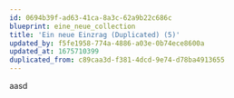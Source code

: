 ```yaml
---
id: 0694b39f-ad63-41ca-8a3c-62a9b22c686c
blueprint: eine_neue_collection
title: 'Ein neue Einzrag (Duplicated) (5)'
updated_by: f5fe1958-774a-4886-a03e-0b74ece8600a
updated_at: 1675710399
duplicated_from: c89caa3d-f381-4dcd-9e74-d78ba4913655
---
```

aasd